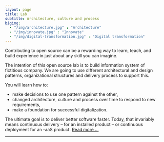 ```yaml
---
layout: page
title: Lab
subtitle: Architecture, culture and process
bigimg:
  - "/img/architecture.jpg" : "Architecture"
  - "/img/innovate.jpg" : "Innovate"
  - "/img/digital-transformation.jpg" : "Digital transformation"
---
```


Contributing to open source can be a rewarding way to learn, teach, and build experience in just about any skill you can imagine.

The intention of this open source lab is to build information system of fictitious company. We are going to use different architectural and design patterns, organizational structures and delivery process to support this.

You will learn how to:
- make decisions to use one pattern against the other,
- changed architecture, culture and process over time to respond to new requirements,
- make a foundation for successful digitalization.

The ultimate goal is to deliver better software faster. Today, that invariably means continuous delivery – for an installed product – or continuous deployment for an -aaS product. [Read more ...](https://www.gitbook.com/read/book/ivans-innovation-lab/my-company)

-----------------------------------------------------

<div id="CommunityInviter"></div>
<script>
  window.CommunityInviterAsyncInit = function () {
    CommunityInviter.init({
      app_url:'idugalic',
      team_id:'idugalic'
   })
  };

  (function(d, s, id){
    var js, fjs = d.getElementsByTagName(s)[0];
    if (d.getElementById(id)) {return;}
    js = d.createElement(s); js.id = id;
    js.src = "https://communityinviter.com/js/communityinviter.js";
    fjs.parentNode.insertBefore(js, fjs);
  }(document, 'script', 'Community_Inviter'));
</script>

